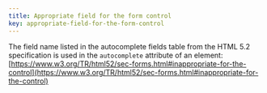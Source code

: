 ```yaml
---
title: Appropriate field for the form control
key: appropriate-field-for-the-form-control
---
```


The field name listed in the autocomplete fields table from the HTML 5.2 specification is used in the `autocomplete` attribute of an element: [https://www.w3.org/TR/html52/sec-forms.html#inappropriate-for-the-control](https://www.w3.org/TR/html52/sec-forms.html#inappropriate-for-the-control)
